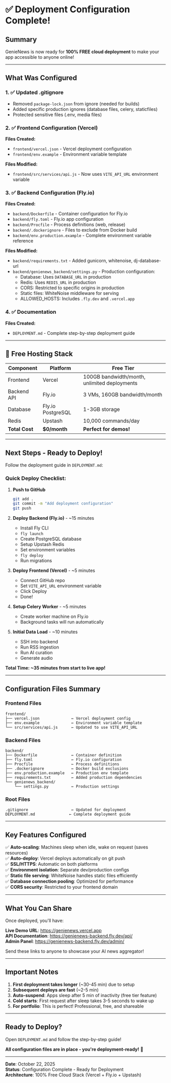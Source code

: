 # ✅ Deployment Configuration Complete!

## Summary

GenieNews is now ready for **100% FREE cloud deployment** to make your app accessible to anyone online!

---

## What Was Configured

### 1. ✅ Updated .gitignore
- Removed `package-lock.json` from ignore (needed for builds)
- Added specific production ignores (database files, celery, staticfiles)
- Protected sensitive files (.env, media files)

### 2. ✅ Frontend Configuration (Vercel)

**Files Created:**
- `frontend/vercel.json` - Vercel deployment configuration
- `frontend/env.example` - Environment variable template

**Files Modified:**
- `frontend/src/services/api.js` - Now uses `VITE_API_URL` environment variable

### 3. ✅ Backend Configuration (Fly.io)

**Files Created:**
- `backend/Dockerfile` - Container configuration for Fly.io
- `backend/fly.toml` - Fly.io app configuration
- `backend/Procfile` - Process definitions (web, release)
- `backend/.dockerignore` - Files to exclude from Docker build
- `backend/env.production.example` - Complete environment variable reference

**Files Modified:**
- `backend/requirements.txt` - Added gunicorn, whitenoise, dj-database-url
- `backend/genienews_backend/settings.py` - Production configuration:
  - Database: Uses `DATABASE_URL` in production
  - Redis: Uses `REDIS_URL` in production
  - CORS: Restricted to specific origins in production
  - Static files: WhiteNoise middleware for serving
  - ALLOWED_HOSTS: Includes `.fly.dev` and `.vercel.app`

### 4. ✅ Documentation

**Files Created:**
- `DEPLOYMENT.md` - Complete step-by-step deployment guide

---

## 🎯 Free Hosting Stack

| Component | Platform | Free Tier |
|-----------|----------|-----------|
| Frontend | Vercel | 100GB bandwidth/month, unlimited deployments |
| Backend API | Fly.io | 3 VMs, 160GB bandwidth/month |
| Database | Fly.io PostgreSQL | 1-3GB storage |
| Redis | Upstash | 10,000 commands/day |
| **Total Cost** | **$0/month** | **Perfect for demos!** |

---

## Next Steps - Ready to Deploy!

Follow the deployment guide in `DEPLOYMENT.md`:

### Quick Deploy Checklist:

1. **Push to GitHub**
   ```bash
   git add .
   git commit -m "Add deployment configuration"
   git push
   ```

2. **Deploy Backend (Fly.io)** - ~15 minutes
   - Install Fly CLI
   - `fly launch`
   - Create PostgreSQL database
   - Setup Upstash Redis
   - Set environment variables
   - `fly deploy`
   - Run migrations

3. **Deploy Frontend (Vercel)** - ~5 minutes
   - Connect GitHub repo
   - Set `VITE_API_URL` environment variable
   - Click Deploy
   - Done!

4. **Setup Celery Worker** - ~5 minutes
   - Create worker machine on Fly.io
   - Background tasks will run automatically

5. **Initial Data Load** - ~10 minutes
   - SSH into backend
   - Run RSS ingestion
   - Run AI curation
   - Generate audio

**Total Time: ~35 minutes from start to live app!**

---

## Configuration Files Summary

### Frontend Files
```
frontend/
├── vercel.json              ← Vercel deployment config
├── env.example              ← Environment variable template
└── src/services/api.js      ← Updated to use VITE_API_URL
```

### Backend Files
```
backend/
├── Dockerfile               ← Container definition
├── fly.toml                 ← Fly.io configuration
├── Procfile                 ← Process definitions
├── .dockerignore            ← Docker build exclusions
├── env.production.example   ← Production env template
├── requirements.txt         ← Added production dependencies
└── genienews_backend/
    └── settings.py          ← Production settings
```

### Root Files
```
.gitignore                   ← Updated for deployment
DEPLOYMENT.md               ← Complete deployment guide
```

---

## Key Features Configured

✅ **Auto-scaling**: Machines sleep when idle, wake on request (saves resources)  
✅ **Auto-deploy**: Vercel deploys automatically on git push  
✅ **SSL/HTTPS**: Automatic on both platforms  
✅ **Environment isolation**: Separate dev/production configs  
✅ **Static file serving**: WhiteNoise handles static files efficiently  
✅ **Database connection pooling**: Optimized for performance  
✅ **CORS security**: Restricted to your frontend domain  

---

## What You Can Share

Once deployed, you'll have:

**Live Demo URL**: https://genienews.vercel.app  
**API Documentation**: https://genienews-backend.fly.dev/api/  
**Admin Panel**: https://genienews-backend.fly.dev/admin/  

Send these links to anyone to showcase your AI news aggregator!

---

## Important Notes

1. **First deployment takes longer** (~30-45 min) due to setup
2. **Subsequent deploys are fast** (~2-5 min)
3. **Auto-suspend**: Apps sleep after 5 min of inactivity (free tier feature)
4. **Cold starts**: First request after sleep takes 3-5 seconds to wake up
5. **For portfolio**: This is perfect! Professional, free, and shareable

---

## Ready to Deploy?

Open `DEPLOYMENT.md` and follow the step-by-step guide!

**All configuration files are in place - you're deployment-ready!** 🚀

---

**Date**: October 22, 2025  
**Status**: Configuration Complete - Ready for Deployment  
**Architecture**: 100% Free Cloud Stack (Vercel + Fly.io + Upstash)

